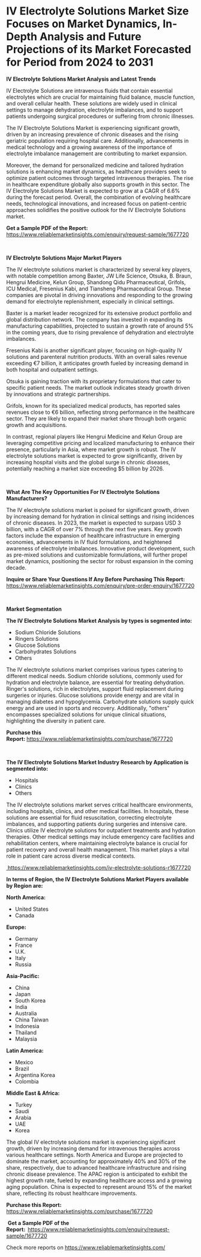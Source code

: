 <p><h1>IV Electrolyte Solutions Market Size Focuses on Market Dynamics, In-Depth Analysis and Future Projections of its Market Forecasted for Period from 2024 to 2031</h1></p><p><strong>IV Electrolyte Solutions Market Analysis and Latest Trends</strong></p>
<p><p>IV Electrolyte Solutions are intravenous fluids that contain essential electrolytes which are crucial for maintaining fluid balance, muscle function, and overall cellular health. These solutions are widely used in clinical settings to manage dehydration, electrolyte imbalances, and to support patients undergoing surgical procedures or suffering from chronic illnesses. </p><p>The IV Electrolyte Solutions Market is experiencing significant growth, driven by an increasing prevalence of chronic diseases and the rising geriatric population requiring hospital care. Additionally, advancements in medical technology and a growing awareness of the importance of electrolyte imbalance management are contributing to market expansion. </p><p>Moreover, the demand for personalized medicine and tailored hydration solutions is enhancing market dynamics, as healthcare providers seek to optimize patient outcomes through targeted intravenous therapies. The rise in healthcare expenditure globally also supports growth in this sector. The IV Electrolyte Solutions Market is expected to grow at a CAGR of 6.6% during the forecast period. Overall, the combination of evolving healthcare needs, technological innovations, and increased focus on patient-centric approaches solidifies the positive outlook for the IV Electrolyte Solutions market.</p></p>
<p><strong>Get a Sample PDF of the Report:&nbsp;</strong> <a href="https://www.reliablemarketinsights.com/enquiry/request-sample/1677720?utm_campaign=2013&utm_medium=2&utm_source=Github&utm_content=ia&utm_term=28122024&utm_id=iv-electrolyte-solutions">https://www.reliablemarketinsights.com/enquiry/request-sample/1677720</a></p>
<p>&nbsp;</p>
<p><strong>IV Electrolyte Solutions Major Market Players</strong></p>
<p><p>The IV electrolyte solutions market is characterized by several key players, with notable competition among Baxter, JW Life Science, Otsuka, B. Braun, Hengrui Medicine, Kelun Group, Shandong Qidu Pharmaceutical, Grifols, ICU Medical, Fresenius Kabi, and Tiansheng Pharmaceutical Group. These companies are pivotal in driving innovations and responding to the growing demand for electrolyte replenishment, especially in clinical settings.</p><p>Baxter is a market leader recognized for its extensive product portfolio and global distribution network. The company has invested in expanding its manufacturing capabilities, projected to sustain a growth rate of around 5% in the coming years, due to rising prevalence of dehydration and electrolyte imbalances.</p><p>Fresenius Kabi is another significant player, focusing on high-quality IV solutions and parenteral nutrition products. With an overall sales revenue exceeding €7 billion, it anticipates growth fueled by increasing demand in both hospital and outpatient settings. </p><p>Otsuka is gaining traction with its proprietary formulations that cater to specific patient needs. The market outlook indicates steady growth driven by innovations and strategic partnerships.</p><p>Grifols, known for its specialized medical products, has reported sales revenues close to €6 billion, reflecting strong performance in the healthcare sector. They are likely to expand their market share through both organic growth and acquisitions.</p><p>In contrast, regional players like Hengrui Medicine and Kelun Group are leveraging competitive pricing and localized manufacturing to enhance their presence, particularly in Asia, where market growth is robust. The IV electrolyte solutions market is expected to grow significantly, driven by increasing hospital visits and the global surge in chronic diseases, potentially reaching a market size exceeding $5 billion by 2026.</p></p>
<p>&nbsp;</p>
<p><strong>What Are The Key Opportunities For IV Electrolyte Solutions Manufacturers?</strong></p>
<p><p>The IV electrolyte solutions market is poised for significant growth, driven by increasing demand for hydration in clinical settings and rising incidences of chronic diseases. In 2023, the market is expected to surpass USD 3 billion, with a CAGR of over 7% through the next five years. Key growth factors include the expansion of healthcare infrastructure in emerging economies, advancements in IV fluid formulations, and heightened awareness of electrolyte imbalances. Innovative product development, such as pre-mixed solutions and customizable formulations, will further propel market dynamics, positioning the sector for robust expansion in the coming decade.</p></p>
<p><strong>Inquire or Share Your Questions If Any Before Purchasing This Report:</strong> <a href="https://www.reliablemarketinsights.com/enquiry/pre-order-enquiry/1677720?utm_campaign=2013&utm_medium=2&utm_source=Github&utm_content=ia&utm_term=28122024&utm_id=iv-electrolyte-solutions">https://www.reliablemarketinsights.com/enquiry/pre-order-enquiry/1677720</a></p>
<p>&nbsp;</p>
<p><strong>Market Segmentation</strong></p>
<p><strong>The IV Electrolyte Solutions Market Analysis by types is segmented into:</strong></p>
<p><ul><li>Sodium Chloride Solutions</li><li>Ringers Solutions</li><li>Glucose Solutions</li><li>Carbohydrates Solutions</li><li>Others</li></ul></p>
<p><p>The IV electrolyte solutions market comprises various types catering to different medical needs. Sodium chloride solutions, commonly used for hydration and electrolyte balance, are essential for treating dehydration. Ringer's solutions, rich in electrolytes, support fluid replacement during surgeries or injuries. Glucose solutions provide energy and are vital in managing diabetes and hypoglycemia. Carbohydrate solutions supply quick energy and are used in sports and recovery. Additionally, "others" encompasses specialized solutions for unique clinical situations, highlighting the diversity in patient care.</p></p>
<p><strong>Purchase this Report:&nbsp;</strong><a href="https://www.reliablemarketinsights.com/purchase/1677720?utm_campaign=2013&utm_medium=2&utm_source=Github&utm_content=ia&utm_term=28122024&utm_id=iv-electrolyte-solutions">https://www.reliablemarketinsights.com/purchase/1677720</a></p>
<p>&nbsp;</p>
<p><strong>The IV Electrolyte Solutions Market Industry Research by Application is segmented into:</strong></p>
<p><ul><li>Hospitals</li><li>Clinics</li><li>Others</li></ul></p>
<p><p>The IV electrolyte solutions market serves critical healthcare environments, including hospitals, clinics, and other medical facilities. In hospitals, these solutions are essential for fluid resuscitation, correcting electrolyte imbalances, and supporting patients during surgeries and intensive care. Clinics utilize IV electrolyte solutions for outpatient treatments and hydration therapies. Other medical settings may include emergency care facilities and rehabilitation centers, where maintaining electrolyte balance is crucial for patient recovery and overall health management. This market plays a vital role in patient care across diverse medical contexts.</p></p>
<p><a href="https://www.reliablemarketinsights.com/iv-electrolyte-solutions-r1677720?utm_campaign=2013&utm_medium=2&utm_source=Github&utm_content=ia&utm_term=28122024&utm_id=iv-electrolyte-solutions">&nbsp;https://www.reliablemarketinsights.com/iv-electrolyte-solutions-r1677720</a></p>
<p><strong>In terms of Region, the IV Electrolyte Solutions Market Players available by Region are:</strong></p>
<p>
    <p> <strong> North America: </strong>
        <ul>
            <li>United States</li>
            <li>Canada</li>
        </ul>
        </p> 
    <p> <strong> Europe: </strong>
        <ul>
            <li>Germany</li>
            <li>France</li>
            <li>U.K.</li>
            <li>Italy</li>
            <li>Russia</li>
        </ul>
        </p> 
    <p> <strong> Asia-Pacific: </strong>
        <ul>
            <li>China</li>
            <li>Japan</li>
            <li>South Korea</li>
            <li>India</li>
            <li>Australia</li>
            <li>China Taiwan</li>
            <li>Indonesia</li>
            <li>Thailand</li>
            <li>Malaysia</li>
        </ul>
        </p> 
    <p> <strong> Latin America: </strong>
        <ul>
            <li>Mexico</li>
            <li>Brazil</li>
            <li>Argentina Korea</li>
            <li>Colombia</li>
        </ul>
        </p> 
    <p> <strong> Middle East & Africa: </strong>
        <ul>
            <li>Turkey</li>
            <li>Saudi</li>
            <li>Arabia</li>
            <li>UAE</li>
            <li>Korea</li>
        </ul>
    </p>
    </p>
<p><p>The global IV electrolyte solutions market is experiencing significant growth, driven by increasing demand for intravenous therapies across various healthcare settings. North America and Europe are projected to dominate the market, accounting for approximately 40% and 30% of the share, respectively, due to advanced healthcare infrastructure and rising chronic disease prevalence. The APAC region is anticipated to exhibit the highest growth rate, fueled by expanding healthcare access and a growing aging population. China is expected to represent around 15% of the market share, reflecting its robust healthcare improvements.</p></p>
<p><strong>Purchase this Report: </strong><a href="https://www.reliablemarketinsights.com/purchase/1677720?utm_campaign=2013&utm_medium=2&utm_source=Github&utm_content=ia&utm_term=28122024&utm_id=iv-electrolyte-solutions">https://www.reliablemarketinsights.com/purchase/1677720</a></p>
<p>&nbsp;<strong>Get a Sample PDF of the Report:&nbsp;&nbsp;</strong><a href="https://www.reliablemarketinsights.com/enquiry/request-sample/1677720?utm_campaign=2013&utm_medium=2&utm_source=Github&utm_content=ia&utm_term=28122024&utm_id=iv-electrolyte-solutions">https://www.reliablemarketinsights.com/enquiry/request-sample/1677720</a></p>
<p><strong></strong></p>
<p>Check more reports on <a href="https://www.reliablemarketinsights.com/?utm_campaign=2013&utm_medium=2&utm_source=Github&utm_content=ia&utm_term=28122024&utm_id=iv-electrolyte-solutions">https://www.reliablemarketinsights.com/</a></p>